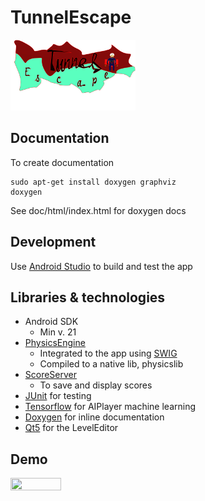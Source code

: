 # TunnelEscape
![alt text][logo]

[logo]: ./app/src/main/res/drawable/tunnelescape_title_small.png "TunnelEscape logo"

## Documentation
To create documentation
```
sudo apt-get install doxygen graphviz
doxygen
```
See doc/html/index.html for doxygen docs

## Development
Use [Android Studio](https://developer.android.com/studio) to build and test the app

## Libraries & technologies
- Android SDK
  - Min v. 21
- [PhysicsEngine](https://github.com/lwesterl/PhysicsEngine)
  - Integrated to the app using [SWIG](http://www.swig.org/)
  - Compiled to a native lib, physicslib
- [ScoreServer](https://github.com/lwesterl/ScoreServer)
  - To save and display scores
- [JUnit](https://junit.org/junit5/) for testing
- [Tensorflow](https://www.tensorflow.org/) for AIPlayer machine learning
- [Doxygen](http://www.doxygen.nl/) for inline documentation
- [Qt5](https://doc.qt.io/qt-5/) for the LevelEditor


## Demo
[<img src="https://img.youtube.com/vi/XJ2IdPs0vd8/hqdefault.jpg" width="40%" height="40%">](https://youtu.be/XJ2IdPs0vd8)
